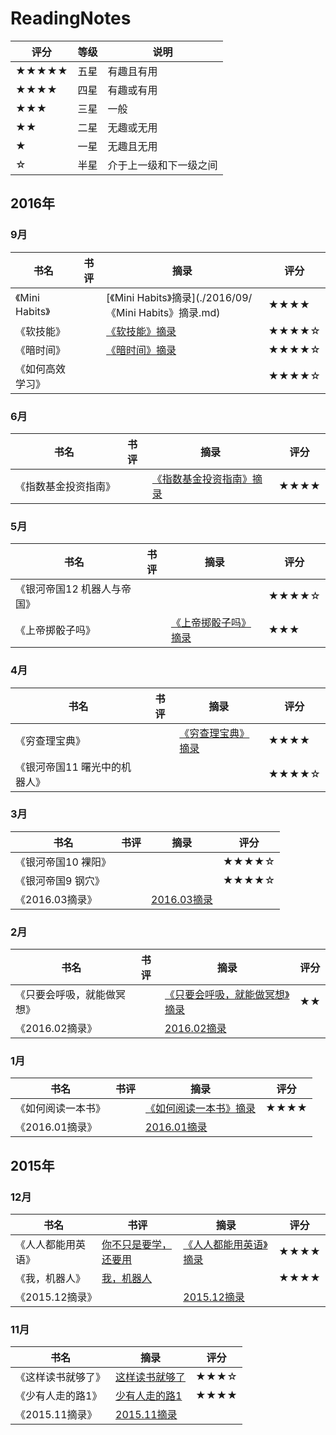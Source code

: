 # ReadingNotes
| 评分    | 等级   | 说明          |
| ----- | ---- | ----------- |
| ★★★★★ | 五星   | 有趣且有用       |
| ★★★★  | 四星   | 有趣或有用       |
| ★★★   | 三星   | 一般          |
| ★★    | 二星   | 无趣或无用       |
| ★     | 一星   | 无趣且无用       |
| ☆     | 半星   | 介于上一级和下一级之间 |

## 2016年
### 9月
| 书名            | 书评   | 摘录                                       | 评分    |
| ------------- | ---- | ---------------------------------------- | ----- |
| 《Mini Habits》 |      | [《Mini Habits》摘录](./2016/09/《Mini Habits》摘录.md) | ★★★★  |
| 《软技能》         |      | [《软技能》摘录](./2016/09/《软技能》摘录.md)          | ★★★★☆ |
| 《暗时间》         |      | [《暗时间》摘录](./2016/09/《暗时间》摘录.md)          | ★★★★☆ |
| 《如何高效学习》      |      |                                          | ★★★★☆ |

### 6月
| 书名         | 书评   | 摘录                                       | 评分   |
| ---------- | ---- | ---------------------------------------- | ---- |
| 《指数基金投资指南》 |      | [《指数基金投资指南》摘录](./2016/06/《指数基金投资指南》摘录.md) | ★★★★ |

### 5月
| 书名              | 书评   | 摘录                                    | 评分    |
| --------------- | ---- | ------------------------------------- | ----- |
| 《银河帝国12 机器人与帝国》 |      |                                       | ★★★★☆ |
| 《上帝掷骰子吗》        |      | [《上帝掷骰子吗》摘录](./2016/05/《上帝掷骰子吗》摘录.md) | ★★★   |

### 4月
| 书名               | 书评   | 摘录                                  | 评分    |
| ---------------- | ---- | ----------------------------------- | ----- |
| 《穷查理宝典》          |      | [《穷查理宝典》摘录](./2016/04/《穷查理宝典》摘录.md) | ★★★★  |
| 《银河帝国11 曙光中的机器人》 |      |                                     | ★★★★☆ |

### 3月
| 书名          | 书评   | 摘录                                  | 评分    |
| ----------- | ---- | ----------------------------------- | ----- |
| 《银河帝国10 裸阳》 |      |                                     | ★★★★☆ |
| 《银河帝国9 钢穴》  |      |                                     | ★★★★☆ |
| 《2016.03摘录》 |      | [2016.03摘录](./2016/03/2016.03摘录.md) |       |

### 2月
| 书名            | 书评   | 摘录                                       | 评分   |
| ------------- | ---- | ---------------------------------------- | ---- |
| 《只要会呼吸，就能做冥想》 |      | [《只要会呼吸，就能做冥想》摘录](./2016/02/《只要会呼吸，就能做冥想》摘录.md) | ★★   |
| 《2016.02摘录》   |      | [2016.02摘录](./2016/02/2016.02摘录.md)      |      |

### 1月
| 书名          | 书评   | 摘录                                      | 评分   |
| ----------- | ---- | --------------------------------------- | ---- |
| 《如何阅读一本书》   |      | [《如何阅读一本书》摘录](./2016/01/《如何阅读一本书》摘录.md) | ★★★★ |
| 《2016.01摘录》 |      | [2016.01摘录](./2016/01/2016.01摘录.md)     |      |

## 2015年
### 12月
| 书名          | 书评                                    | 摘录                                      | 评分   |
| ----------- | ------------------------------------- | --------------------------------------- | ---- |
| 《人人都能用英语》   | [你不只是要学，还要用](./2015/12/你不只是要学，还要用.md) | [《人人都能用英语》摘录](./2015/12/《人人都能用英语》摘录.md) | ★★★★ |
| 《我，机器人》     | [我，机器人](./2015/12/我，机器人.md)           |                                         | ★★★★ |
| 《2015.12摘录》 |                                       | [2015.12摘录](./2015/12/2015.12摘录.md)     |      |

### 11月
| 书名          | 摘录                                  | 评分   |
| ----------- | ----------------------------------- | ---- |
| 《这样读书就够了》   | [这样读书就够了](./2015/11/这样读书就够了.md)     | ★★★☆ |
| 《少有人走的路1》   | [少有人走的路1](./2015/11/少有人走的路1.md)     | ★★★★ |
| 《2015.11摘录》 | [2015.11摘录](./2015/11/2015.11摘录.md) |      |
